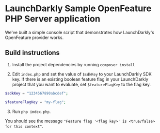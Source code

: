 # LaunchDarkly Sample OpenFeature PHP Server application

We've built a simple console script that demonstrates how LaunchDarkly's OpenFeature provider works.

## Build instructions

1. Install the project dependencies by running `composer install`

2. Edit `index.php` and set the value of `$sdkKey` to your LaunchDarkly SDK key. If there is an existing boolean feature flag in your LaunchDarkly project that you want to evaluate, set `$featureFlagKey` to the flag key.

```php
$sdkKey = "1234567890abcdef";

$featureFlagKey = "my-flag";
```

3. Run `php index.php`.

You should see the message `"Feature flag '<flag key>' is <true/false> for this context"`.
